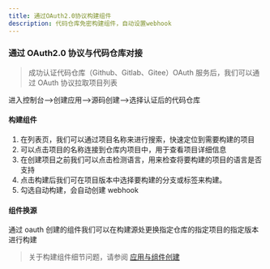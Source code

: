 ```yaml
---
title: 通过OAuth2.0协议构建组件
description: 代码仓库免密构建组件，自动设置webhook
---
```


### 通过 OAuth2.0 协议与代码仓库对接

> 成功认证代码仓库（Github、Gitlab、Gitee）OAuth 服务后，我们可以通过 OAuth 协议拉取项目列表

进入控制台-->创建应用-->源码创建-->选择认证后的代码仓库

#### 构建组件

1.  在列表页，我们可以通过项目名称来进行搜索，快速定位到需要构建的项目
2.  可以点击项目的名称连接到仓库内项目中，用于查看项目详细信息
3.  在创建项目之前我们可以点击检测语言，用来检查将要构建的项目的语言是否支持
4.  点击构建后我们可在项目版本中选择要构建的分支或标签来构建。
5.  勾选自动构建，会自动创建 webhook

#### 组件换源

通过 oauth 创建的组件我们可以在构建源处更换指定仓库的指定项目的指定版本进行构建

> 关于构建组件细节问题，请参阅 [应用与组件创建](/docs/use-manual/component-create/creation-process)
